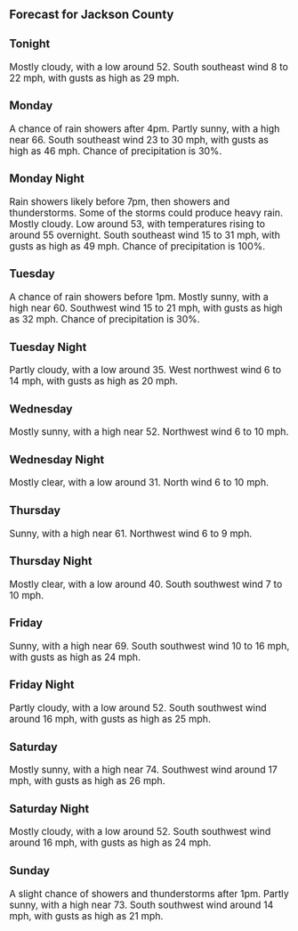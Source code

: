 <div>
   <h2>Forecast for Jackson County</h2>
   <p>
      <div style="font-size:120%">
         <h3>Tonight</h3>Mostly cloudy, with a low around 52. South southeast wind 8 to 22 mph, with gusts as high as 29 mph.<br></div>
   </p>
   <p>
      <div style="font-size:120%">
         <h3>Monday</h3>A chance of rain showers after 4pm. Partly sunny, with a high near 66. South southeast wind 23 to 30 mph, with gusts as high
         as 46 mph. Chance of precipitation is 30%.<br></div>
   </p>
   <p>
      <div style="font-size:120%">
         <h3>Monday Night</h3>Rain showers likely before 7pm, then showers and thunderstorms. Some of the storms could produce heavy rain. Mostly cloudy.
         Low around 53, with temperatures rising to around 55 overnight. South southeast wind 15 to 31 mph, with gusts as high as 49
         mph. Chance of precipitation is 100%.<br></div>
   </p>
   <p>
      <div style="font-size:120%">
         <h3>Tuesday</h3>A chance of rain showers before 1pm. Mostly sunny, with a high near 60. Southwest wind 15 to 21 mph, with gusts as high as
         32 mph. Chance of precipitation is 30%.<br></div>
   </p>
   <p>
      <div style="font-size:120%">
         <h3>Tuesday Night</h3>Partly cloudy, with a low around 35. West northwest wind 6 to 14 mph, with gusts as high as 20 mph.<br></div>
   </p>
   <p>
      <div style="font-size:120%">
         <h3>Wednesday</h3>Mostly sunny, with a high near 52. Northwest wind 6 to 10 mph.<br></div>
   </p>
   <p>
      <div style="font-size:120%">
         <h3>Wednesday Night</h3>Mostly clear, with a low around 31. North wind 6 to 10 mph.<br></div>
   </p>
   <p>
      <div style="font-size:120%">
         <h3>Thursday</h3>Sunny, with a high near 61. Northwest wind 6 to 9 mph.<br></div>
   </p>
   <p>
      <div style="font-size:120%">
         <h3>Thursday Night</h3>Mostly clear, with a low around 40. South southwest wind 7 to 10 mph.<br></div>
   </p>
   <p>
      <div style="font-size:120%">
         <h3>Friday</h3>Sunny, with a high near 69. South southwest wind 10 to 16 mph, with gusts as high as 24 mph.<br></div>
   </p>
   <p>
      <div style="font-size:120%">
         <h3>Friday Night</h3>Partly cloudy, with a low around 52. South southwest wind around 16 mph, with gusts as high as 25 mph.<br></div>
   </p>
   <p>
      <div style="font-size:120%">
         <h3>Saturday</h3>Mostly sunny, with a high near 74. Southwest wind around 17 mph, with gusts as high as 26 mph.<br></div>
   </p>
   <p>
      <div style="font-size:120%">
         <h3>Saturday Night</h3>Mostly cloudy, with a low around 52. South southwest wind around 16 mph, with gusts as high as 24 mph.<br></div>
   </p>
   <p>
      <div style="font-size:120%">
         <h3>Sunday</h3>A slight chance of showers and thunderstorms after 1pm. Partly sunny, with a high near 73. South southwest wind around 14
         mph, with gusts as high as 21 mph.<br></div>
   </p>
</div>